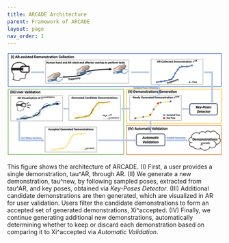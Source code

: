 ```yaml
---
title: ARCADE Architecture
parent: Framework of ARCADE
layout: page
nav_order: 1
---
```


![Architecture](assets/images/arch.png)

This figure shows the architecture of ARCADE. (I) First, a user provides a single demonstration, tau^AR, through AR. (II) We generate a new demonstration, tau^new, by following sampled poses, extracted from tau^AR, and key poses, obtained via *Key-Poses Detector*. (III) Additional candidate demonstrations are then generated, which are visualized in AR for user validation. Users filter the candidate demonstrations to form an accepted set of generated demonstrations, Xi^accepted. (IV) Finally, we continue generating additional new demonstrations, automatically determining whether to keep or discard each demonstration based on comparing it to Xi^accepted via *Automatic Validation*.
